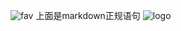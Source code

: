 ![fav](https://bu.dusays.com/2024/07/21/669c4bd2df3ea.png)
上面是markdown正规语句
![logo](https://github.com/user-attachments/assets/04b95e46-4c47-4b50-929e-b1002a9d342f)

